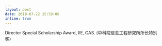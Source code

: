 ```yaml
---
layout: post
date: 2018-07-22 15:59:00
inline: true
---
```


Director Special Scholarship Award, IIE, CAS. (中科院信息工程研究所所长特别奖)
